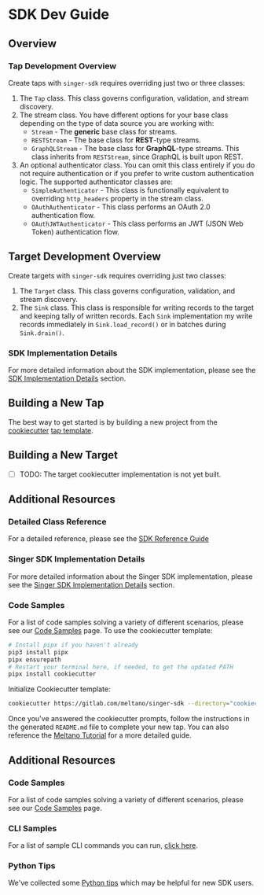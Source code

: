 # SDK Dev Guide

## Overview

### Tap Development Overview

Create taps with `singer-sdk` requires overriding just two or three classes:

1. The `Tap` class. This class governs configuration, validation,
   and stream discovery.
2. The stream class. You have different options for your base class depending on the type
   of data source you are working with:
    - `Stream` - The **generic** base class for streams.
    - `RESTStream` - The base class for **REST**-type streams.
    - `GraphQLStream` - The base class for **GraphQL**-type streams. This class inherits
      from `RESTStream`, since GraphQL is built upon REST.
3. An optional authenticator class. You can omit this class entirely if you do not require authentication or if you prefer to write custom authentication logic. The supported authenticator classes are:
    - `SimpleAuthenticator` - This class is functionally equivalent to overriding
      `http_headers` property in the stream class.
    - `OAuthAuthenticator` - This class performs an OAuth 2.0 authentication flow.
    - `OAuthJWTAuthenticator` - This class performs an JWT (JSON Web Token) authentication
       flow.

## Target Development Overview

Create targets with `singer-sdk` requires overriding just two classes:

1. The `Target` class. This class governs configuration, validation,
   and stream discovery.
2. The `Sink` class. This class is responsible for writing records to the target
   and keeping tally of written records. Each `Sink` implementation my write
   records immediately in `Sink.load_record()` or in batches during `Sink.drain()`.

### SDK Implementation Details

For more detailed information about the SDK implementation, please see the
[SDK Implementation Details](./implementation/README.md) section.

## Building a New Tap

The best way to get started is by building a new project from the
[cookiecutter](https://cookiecutter.readthedocs.io)
[tap template](https://gitlab.com/meltano/singer-sdk/-/tree/main/cookiecutter/tap-template).

## Building a New Target

- [ ] TODO: The target cookiecutter implementation is not yet built.

## Additional Resources

### Detailed Class Reference

For a detailed reference, please see the [SDK Reference Guide](./reference.md)

### Singer SDK Implementation Details

For more detailed information about the Singer SDK implementation, please see the
[Singer SDK Implementation Details](./implementation/README.md) section.

### Code Samples

For a list of code samples solving a variety of different scenarios, please see our [Code Samples](./code_samples.md) page.
To use the cookiecutter template:

```bash
# Install pipx if you haven't already
pip3 install pipx
pipx ensurepath
# Restart your terminal here, if needed, to get the updated PATH
pipx install cookiecutter
```

Initialize Cookiecutter template:

```bash
cookiecutter https://gitlab.com/meltano/singer-sdk --directory="cookiecutter/tap-template"
```

Once you've answered the cookiecutter prompts, follow the instructions in the
generated `README.md` file to complete your new tap. You can also reference the
[Meltano Tutorial](https://meltano.com/tutorials/create-a-custom-extractor.html) for a more
detailed guide.

## Additional Resources

### Code Samples

For a list of code samples solving a variety of different scenarios, please see our
[Code Samples](./code_samples.md) page.

### CLI Samples

For a list of sample CLI commands you can run, [click here](./cli_commands.md).

### Python Tips

We've collected some [Python tips](python_tips.md) which may be helpful for new SDK users.
